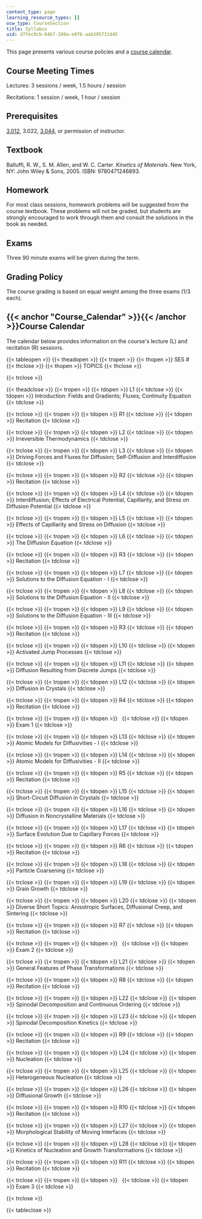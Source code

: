 ```yaml
---
content_type: page
learning_resource_types: []
ocw_type: CourseSection
title: Syllabus
uid: d7fec9cb-64b7-289a-e076-aab395731d45
---
```


This page presents various course policies and a [course calendar](#Course_Calendar).

Course Meeting Times
--------------------

Lectures: 3 sessions / week, 1.5 hours / session

Recitations: 1 session / week, 1 hour / session

Prerequisites
-------------

[3.012](/courses/3-012-fundamentals-of-materials-science-fall-2005), 3.022, [3.044](/courses/3-044-materials-processing-spring-2013), or permission of instructor.

Textbook
--------

Balluffi, R. W., S. M. Allen, and W. C. Carter. _Kinetics of Materials_. New York, NY: John Wiley & Sons, 2005. ISBN: 9780471246893.

Homework
--------

For most class sessions, homework problems will be suggested from the course textbook. These problems will not be graded, but students are strongly encouraged to work through them and consult the solutions in the book as needed.

Exams
-----

Three 90 minute exams will be given during the term.

Grading Policy
--------------

The course grading is based on equal weight among the three exams (1/3 each).

{{< anchor "Course_Calendar" >}}{{< /anchor >}}Course Calendar
--------------------------------------------------------------

The calendar below provides information on the course's lecture (L) and recitation (R) sessions.

{{< tableopen >}}
{{< theadopen >}}
{{< tropen >}}
{{< thopen >}}
SES #
{{< thclose >}}
{{< thopen >}}
TOPICS
{{< thclose >}}

{{< trclose >}}

{{< theadclose >}}
{{< tropen >}}
{{< tdopen >}}
L1
{{< tdclose >}}
{{< tdopen >}}
Introduction: Fields and Gradients; Fluxes; Continuity Equation
{{< tdclose >}}

{{< trclose >}}
{{< tropen >}}
{{< tdopen >}}
R1
{{< tdclose >}}
{{< tdopen >}}
Recitation
{{< tdclose >}}

{{< trclose >}}
{{< tropen >}}
{{< tdopen >}}
L2
{{< tdclose >}}
{{< tdopen >}}
Irreversible Thermodynamics
{{< tdclose >}}

{{< trclose >}}
{{< tropen >}}
{{< tdopen >}}
L3
{{< tdclose >}}
{{< tdopen >}}
Driving Forces and Fluxes for Diffusion; Self-Diffusion and Interdiffusion
{{< tdclose >}}

{{< trclose >}}
{{< tropen >}}
{{< tdopen >}}
R2
{{< tdclose >}}
{{< tdopen >}}
Recitation
{{< tdclose >}}

{{< trclose >}}
{{< tropen >}}
{{< tdopen >}}
L4
{{< tdclose >}}
{{< tdopen >}}
Interdiffusion; Effects of Electrical Potential, Capillarity, and Stress on Diffusion Potential
{{< tdclose >}}

{{< trclose >}}
{{< tropen >}}
{{< tdopen >}}
L5
{{< tdclose >}}
{{< tdopen >}}
Effects of Capillarity and Stress on Diffusion
{{< tdclose >}}

{{< trclose >}}
{{< tropen >}}
{{< tdopen >}}
L6
{{< tdclose >}}
{{< tdopen >}}
The Diffusion Equation
{{< tdclose >}}

{{< trclose >}}
{{< tropen >}}
{{< tdopen >}}
R3
{{< tdclose >}}
{{< tdopen >}}
Recitation
{{< tdclose >}}

{{< trclose >}}
{{< tropen >}}
{{< tdopen >}}
L7
{{< tdclose >}}
{{< tdopen >}}
Solutions to the Diffusion Equation - I
{{< tdclose >}}

{{< trclose >}}
{{< tropen >}}
{{< tdopen >}}
L8
{{< tdclose >}}
{{< tdopen >}}
Solutions to the Diffusion Equation - II
{{< tdclose >}}

{{< trclose >}}
{{< tropen >}}
{{< tdopen >}}
L9
{{< tdclose >}}
{{< tdopen >}}
Solutions to the Diffusion Equation - III
{{< tdclose >}}

{{< trclose >}}
{{< tropen >}}
{{< tdopen >}}
R3
{{< tdclose >}}
{{< tdopen >}}
Recitation
{{< tdclose >}}

{{< trclose >}}
{{< tropen >}}
{{< tdopen >}}
L10
{{< tdclose >}}
{{< tdopen >}}
Activated Jump Processes
{{< tdclose >}}

{{< trclose >}}
{{< tropen >}}
{{< tdopen >}}
L11
{{< tdclose >}}
{{< tdopen >}}
Diffusion Resulting from Discrete Jumps
{{< tdclose >}}

{{< trclose >}}
{{< tropen >}}
{{< tdopen >}}
L12
{{< tdclose >}}
{{< tdopen >}}
Diffusion in Crystals
{{< tdclose >}}

{{< trclose >}}
{{< tropen >}}
{{< tdopen >}}
R4
{{< tdclose >}}
{{< tdopen >}}
Recitation
{{< tdclose >}}

{{< trclose >}}
{{< tropen >}}
{{< tdopen >}}
 
{{< tdclose >}}
{{< tdopen >}}
Exam 1
{{< tdclose >}}

{{< trclose >}}
{{< tropen >}}
{{< tdopen >}}
L13
{{< tdclose >}}
{{< tdopen >}}
Atomic Models for Diffusivities - I
{{< tdclose >}}

{{< trclose >}}
{{< tropen >}}
{{< tdopen >}}
L14
{{< tdclose >}}
{{< tdopen >}}
Atomic Models for Diffusivities - II
{{< tdclose >}}

{{< trclose >}}
{{< tropen >}}
{{< tdopen >}}
R5
{{< tdclose >}}
{{< tdopen >}}
Recitation
{{< tdclose >}}

{{< trclose >}}
{{< tropen >}}
{{< tdopen >}}
L15
{{< tdclose >}}
{{< tdopen >}}
Short-Circuit Diffusion in Crystals
{{< tdclose >}}

{{< trclose >}}
{{< tropen >}}
{{< tdopen >}}
L16
{{< tdclose >}}
{{< tdopen >}}
Diffusion in Noncrystalline Materials
{{< tdclose >}}

{{< trclose >}}
{{< tropen >}}
{{< tdopen >}}
L17
{{< tdclose >}}
{{< tdopen >}}
Surface Evolution Due to Capillary Forces
{{< tdclose >}}

{{< trclose >}}
{{< tropen >}}
{{< tdopen >}}
R6
{{< tdclose >}}
{{< tdopen >}}
Recitation
{{< tdclose >}}

{{< trclose >}}
{{< tropen >}}
{{< tdopen >}}
L18
{{< tdclose >}}
{{< tdopen >}}
Particle Coarsening
{{< tdclose >}}

{{< trclose >}}
{{< tropen >}}
{{< tdopen >}}
L19
{{< tdclose >}}
{{< tdopen >}}
Grain Growth
{{< tdclose >}}

{{< trclose >}}
{{< tropen >}}
{{< tdopen >}}
L20
{{< tdclose >}}
{{< tdopen >}}
Diverse Short Topics: Anisotropic Surfaces, Diffusional Creep, and Sintering
{{< tdclose >}}

{{< trclose >}}
{{< tropen >}}
{{< tdopen >}}
R7
{{< tdclose >}}
{{< tdopen >}}
Recitation
{{< tdclose >}}

{{< trclose >}}
{{< tropen >}}
{{< tdopen >}}
 
{{< tdclose >}}
{{< tdopen >}}
Exam 2
{{< tdclose >}}

{{< trclose >}}
{{< tropen >}}
{{< tdopen >}}
L21
{{< tdclose >}}
{{< tdopen >}}
General Features of Phase Transformations
{{< tdclose >}}

{{< trclose >}}
{{< tropen >}}
{{< tdopen >}}
R8
{{< tdclose >}}
{{< tdopen >}}
Recitation
{{< tdclose >}}

{{< trclose >}}
{{< tropen >}}
{{< tdopen >}}
L22
{{< tdclose >}}
{{< tdopen >}}
Spinodal Decomposition and Continuous Ordering
{{< tdclose >}}

{{< trclose >}}
{{< tropen >}}
{{< tdopen >}}
L23
{{< tdclose >}}
{{< tdopen >}}
Spinodal Decomposition Kinetics
{{< tdclose >}}

{{< trclose >}}
{{< tropen >}}
{{< tdopen >}}
R9
{{< tdclose >}}
{{< tdopen >}}
Recitation
{{< tdclose >}}

{{< trclose >}}
{{< tropen >}}
{{< tdopen >}}
L24
{{< tdclose >}}
{{< tdopen >}}
Nucleation
{{< tdclose >}}

{{< trclose >}}
{{< tropen >}}
{{< tdopen >}}
L25
{{< tdclose >}}
{{< tdopen >}}
Heterogeneous Nucleation
{{< tdclose >}}

{{< trclose >}}
{{< tropen >}}
{{< tdopen >}}
L26
{{< tdclose >}}
{{< tdopen >}}
Diffusional Growth
{{< tdclose >}}

{{< trclose >}}
{{< tropen >}}
{{< tdopen >}}
R10
{{< tdclose >}}
{{< tdopen >}}
Recitation
{{< tdclose >}}

{{< trclose >}}
{{< tropen >}}
{{< tdopen >}}
L27
{{< tdclose >}}
{{< tdopen >}}
Morphological Stability of Moving Interfaces
{{< tdclose >}}

{{< trclose >}}
{{< tropen >}}
{{< tdopen >}}
L28
{{< tdclose >}}
{{< tdopen >}}
Kinetics of Nucleation and Growth Transformations
{{< tdclose >}}

{{< trclose >}}
{{< tropen >}}
{{< tdopen >}}
R11
{{< tdclose >}}
{{< tdopen >}}
Recitation
{{< tdclose >}}

{{< trclose >}}
{{< tropen >}}
{{< tdopen >}}
 
{{< tdclose >}}
{{< tdopen >}}
Exam 3
{{< tdclose >}}

{{< trclose >}}

{{< tableclose >}}